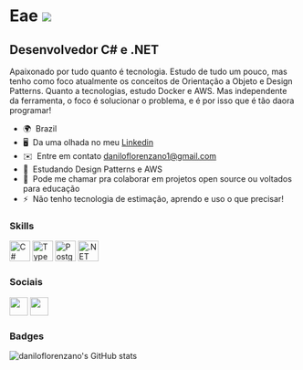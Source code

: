 Eae ![](https://user-images.githubusercontent.com/18350557/176309783-0785949b-9127-417c-8b55-ab5a4333674e.gif)
==============================================================================================================================================

Desenvolvedor C# e .NET
-------------------------------

Apaixonado por tudo quanto é tecnologia. Estudo de tudo um pouco, mas tenho como foco atualmente os conceitos de Orientação a Objeto e Design Patterns. Quanto a tecnologias, estudo Docker e AWS. Mas independente da ferramenta, o foco é solucionar o problema, e é por isso que é tão daora programar!

*   🌍  Brazil
*   🖥️  Da uma olhada no meu [Linkedin](http://www.linkedin.com/in/daniloflorenzano/)
*   ✉️  Entre em contato [daniloflorenzano1@gmail.com](mailto:daniloflorenzano1@gmail.com)
*   🧠  Estudando Design Patterns e AWS
*   🤝  Pode me chamar pra colaborar em projetos open source ou voltados para educação
*   ⚡  Não tenho tecnologia de estimação, aprendo e uso o que precisar!

### Skills

<p align="left">
                                <a href="https://docs.microsoft.com/en-us/dotnet/csharp/" target="_blank" rel="noreferrer"><img src="https://raw.githubusercontent.com/danielcranney/readme-generator/main/public/icons/skills/csharp-colored.svg" width="36" height="36" alt="C#" /></a>
                                <a href="https://www.typescriptlang.org/" target="_blank" rel="noreferrer"><img src="https://raw.githubusercontent.com/danielcranney/readme-generator/main/public/icons/skills/typescript-colored.svg" width="36" height="36" alt="TypeScript" /></a>
                                <a href="https://www.postgresql.org/" target="_blank" rel="noreferrer"><img src="https://raw.githubusercontent.com/danielcranney/readme-generator/main/public/icons/skills/postgresql-colored.svg" width="36" height="36" alt="PostgreSQL" /></a>
                                <a href="https://dotnet.microsoft.com/en-us/" target="_blank" rel="noreferrer"><img src="https://raw.githubusercontent.com/danielcranney/readme-generator/main/public/icons/skills/dot-net-colored.svg" width="36" height="36" alt=".NET" /></a>
                    </p>
                    
### Sociais
                  
                  
<p align="left"><a href="https://www.github.com/daniloflorenzano" target="_blank" rel="noreferrer"><img src="https://raw.githubusercontent.com/danielcranney/readme-generator/main/public/icons/socials/github.svg" width="32" height="32" /></a>
<a href="https://www.linkedin.com/in/daniloflorenzano" target="_blank" rel="noreferrer"><img src="https://raw.githubusercontent.com/danielcranney/readme-generator/main/public/icons/socials/linkedin.svg" width="32" height="32" /></a></p>

### Badges

<img src="https://github-readme-stats.vercel.app/api?username=daniloflorenzano&show_icons=true&hide=&count_private=true&title_color=facc15&text_color=ffffff&icon_color=facc15&bg_color=1c1917&hide_border=true&show_icons=true" alt="daniloflorenzano's GitHub stats" /></a>
